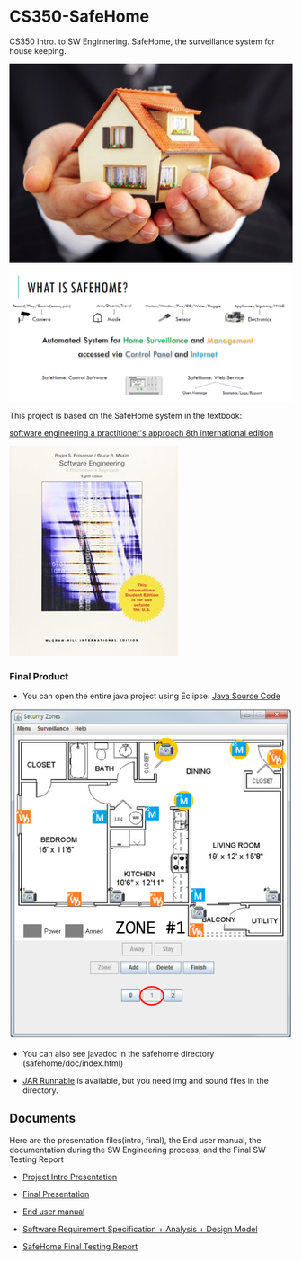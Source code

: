 # CS350-SafeHome
CS350 Intro. to SW Enginnering. SafeHome, the surveillance system for house keeping.

![alt tag](README/safehome.jpg)

![alt tag](README/intro.png)

This project is based on the SafeHome system in the textbook:

[software engineering a practitioner's approach 8th international edition](https://www.abebooks.com/servlet/BookDetailsPL?bi=15906308924&searchurl=sortby%3D17%26an%3Droger%2Bs%2Bpressman%2Bbruce%2Br%2Bmaxim)

![alt tag](README/textbook.jpg)


### Final Product

* You can open the entire java project using Eclipse: [Java Source Code](/safehome%20source%20code%20%2B%20javadoc/safehome)

![alt tag](README/screenshot.png)

- You can also see javadoc in the safehome directory (safehome/doc/index.html)

- [JAR Runnable](safehome_runnable) is available, but you need img and sound files in the directory.

## Documents

Here are the presentation files(intro, final), the End user manual, the documentation during the SW Engineering process, and the Final SW Testing Report

* [Project Intro Presentation](SafeHomeProjectIntro.pdf)

* [Final Presentation](SafeHomeFinalPresentation.pdf)

* [End user manual](EndUserManual.pdf)

* [Software Requirement Specification + Analysis + Design Model](SRSAnalysisDesignModel-20150607.pdf)

* [SafeHome Final Testing Report](SafeHomeFinalReport20150607.pdf)
